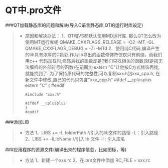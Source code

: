 QT中.pro文件
======

###QT加载静态库的问题和解决(导入C语言静态库,QT的运行时库设定)
>* 原因和解决办法：
>	1、QT和VS都默认使用MD运行库. 那么QT怎么改为使用MT运行库呢
>		QMAKE_CXXFLAGS_RELEASE = -O2 -MT -GL
>		QMAKE_CXXFLAGS_DEBUG = -Zi -MTd
>	2、使用纯C代码,编译产生的lib具有浓厚的C色彩,作为lib导出的函数修饰符仅仅只有前缀，而我们用c++
>	代码加载时,修饰后找的函数却是?我们只找相关的函数(就是报无法解析的外部符号的函数)在前面加
>	extern "C"让他按C方式修饰再找,就能找到了. 为了保持原代码的完整性,可以复制xxx.h到xxx_cpp.h,
>	在新文件中修改,自己的代码只包含"xxx_cpp.h"
>		#ifdef __cplusplus
>			extern "C" {
>		#endif
>		
>		#include "xxx.h"
>		
>		#ifdef __cplusplus
>		}
>		#endif
		
###添加LIB
>* 方法
>	1、LIBS += -L folderPath //引入的lib文件的路径 -L：引入路径
>	2、LIBS += -lLibName //引入lib 文件 -l : 引入库名
	
###应用程序的资源文件(编译出来的程序信息，比如图标，等)
>* 方法
>	1、新建一个xxx.rc
>	2、在.pro文件中添加 RC_FILE = xxx.rc